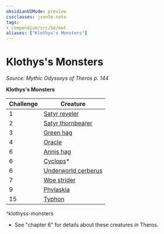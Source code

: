 ```yaml
---
obsidianUIMode: preview
cssclasses: json5e-note
tags:
- compendium/src/5e/mot
aliases: ["Klothys's Monsters"]
---
```

# Klothys's Monsters
*Source: Mythic Odysseys of Theros p. 144* 

**Klothys's Monsters**

| Challenge | Creature |
|-----------|----------|
| 1 | [Satyr reveler](2-Mechanics/CLI/bestiary/fey/satyr-reveler-mot.md) |
| 2 | [Satyr thornbearer](2-Mechanics/CLI/bestiary/fey/satyr-thornbearer-mot.md) |
| 3 | [Green hag](2-Mechanics/CLI/bestiary/fey/green-hag.md) |
| 4 | [Oracle](2-Mechanics/CLI/bestiary/humanoid/oracle-mot.md) |
| 6 | [Annis hag](2-Mechanics/CLI/bestiary/fey/annis-hag-mpmm.md) |
| 6 | [Cyclops](2-Mechanics/CLI/bestiary/giant/cyclops.md)* |
| 6 | [Underworld cerberus](2-Mechanics/CLI/bestiary/monstrosity/underworld-cerberus-mot.md) |
| 7 | [Woe strider](2-Mechanics/CLI/bestiary/aberration/woe-strider-mot.md) |
| 9 | [Phylaskia](2-Mechanics/CLI/bestiary/undead/phylaskia-mot.md) |
| 15 | [Typhon](2-Mechanics/CLI/bestiary/monstrosity/typhon-mot.md) |
^klothyss-monsters

* See "chapter 6" for details about these creatures in Theros.